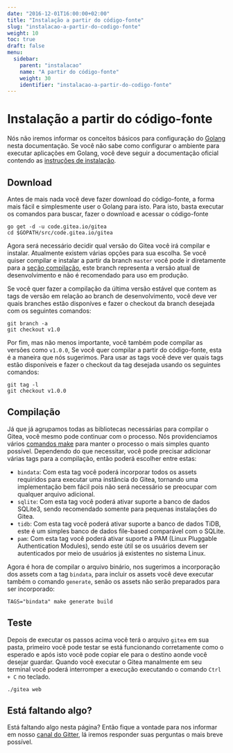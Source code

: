 ```yaml
---
date: "2016-12-01T16:00:00+02:00"
title: "Instalação a partir do código-fonte"
slug: "instalacao-a-partir-do-codigo-fonte"
weight: 10
toc: true
draft: false
menu:
  sidebar:
    parent: "instalacao"
    name: "A partir do código-fonte"
    weight: 30
    identifier: "instalacao-a-partir-do-codigo-fonte"
---
```


# Instalação a partir do código-fonte

Nós não iremos informar os conceitos básicos para configuração do [Golang](https://golang.org/) nesta documentação. Se você não sabe como configurar o ambiente para executar aplicações em Golang, você deve seguir a documentação oficial contendo as [instruções de instalação](https://golang.org/doc/install).

## Download

Antes de mais nada você deve fazer download do código-fonte, a forma mais fácil e simplesmente user o Golang para isto. Para isto, basta executar os comandos para buscar, fazer o download e acessar o código-fonte

```
go get -d -u code.gitea.io/gitea
cd $GOPATH/src/code.gitea.io/gitea
```

Agora será necessário decidir qual versão do Gitea você irá compilar e instalar. Atualmente existem várias opções para sua escolha. Se você quiser compilar e instalar a partir da branch `master` você pode ir diretamente para a [seção compilação](#compilação), este branch representa a versão atual de desenvolvimento e não é recomendado para uso em produção.

Se você quer fazer a compilação da última versão estável que contem as tags de versão em relação ao branch de desenvolvimento, você deve ver quais branches estão disponíves e fazer o checkout da branch desejada com os seguintes comandos:

```
git branch -a
git checkout v1.0
```

Por fim, mas não menos importante, você também pode compilar as versões como `v1.0.0`, Se você quer compilar a partir do código-fonte, esta é a maneira que nós sugerimos. Para usar as tags você deve ver quais tags estão disponíveis e fazer o checkout da tag desejada usando os seguintes comandos:

```
git tag -l
git checkout v1.0.0
```

## Compilação

Já que já agrupamos todas as bibliotecas necessárias para compilar o Gitea, você mesmo pode continuar com o processo. Nós providenciamos vários [comandos make](https://github.com/go-gitea/gitea/blob/master/Makefile) para manter o processo o mais simples quanto possível. Dependendo do que necessitar, você pode precisar adicionar várias tags para a compilação, então poderá escolher entre estas:

* `bindata`: Com esta tag você poderá incorporar todos os assets requiridos para executar uma instância do Gitea, tornando uma implementação bem fácil pois não será necessário se preocupar com qualquer arquivo adicional.
* `sqlite`: Com esta tag você poderá ativar suporte a banco de dados SQLite3, sendo recomendado somente para pequenas instalações do Gitea.
* `tidb`: Com esta tag você poderá ativar suporte a banco de dados TiDB, este é um simples banco de dados file-based comparável com o SQLite.
* `pam`: Com esta tag você poderá ativar suporte a PAM (Linux Pluggable Authentication Modules), sendo este útil se os usuários devem ser autenticados por meio de usuários já existentes no sistema Linux.

Agora é hora de compilar o arquivo binário, nos sugerimos a incorporação dos assets com a tag `bindata`, para incluir os assets você deve executar também o comando `generate`, senão os assets não serão preparados para ser incorporado:

```
TAGS="bindata" make generate build
```

## Teste

Depois de executar os passos acima você terá o arquivo `gitea` em sua pasta, primeiro você pode testar se está funcionando corretamente como o esperado e após isto você pode copiar ele para o destino aonde você desejar guardar. Quando você executar o Gitea manalmente em seu terminal você poderá interromper a execução executando o comando `Ctrl + C` no teclado.

```
./gitea web
```

## Está faltando algo?

Está faltando algo nesta página? Então fique a vontade para nos informar em nosso [canal do Gitter](https://gitter.im/go-gitea/gitea/), lá iremos responder suas perguntas o mais breve possível.
